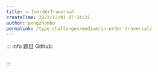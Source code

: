 ```yaml
---
title: ➖ InorderTraversal
createTime: 2022/12/01 07:24:21
author: pengzhanbo
permalink: /type-challenges/medium/in-order-traversal/
---
```


::: info 题目
Github: []()

```ts

```

:::
